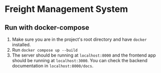 # Freight Management System

## Run with docker-compose
1. Make sure you are in the project's root directory and have `docker` installed.
2. Run `docker compose up --build`
3. The server should be running at `localhost:8000` and the frontend app should be running at `localhost:3000`. You can check the backend documentation in `localhost:8000/docs`.
